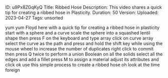ID: u9Px8ZGqKyQ
Title: Ribbed Hose
Description: This video shares a quick tip for creating a ribbed hose in Plasticity.
Duration: 50
Version: 
Uploaded: 2023-04-27
Tags: unsorted

yum yum Floyd here with a quick tip for
creating a ribbed hose in plasticity
start with a sphere and a curve scale
the sphere into a squashed lentil shape
then press F on the keyboard and type
array click on curve array
select the curve as the path
and press and hold the shift key while
using the mouse wheel to increase the
number of duplicates right click to
commit then press Q twice to perform a
union Boolean on all the solids
select all the edges and add a fillet
press M to assign a material adjust its
attributes and click ok
use this simple process to create a
ribbed hose oh look at the time
foreign
